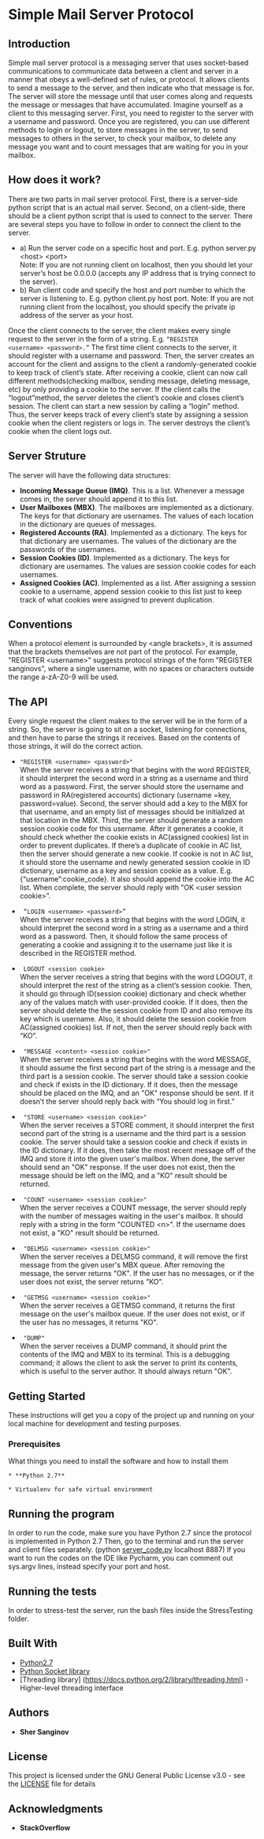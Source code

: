 # Simple Mail Server Protocol



## Introduction

Simple mail server protocol is a messaging server that uses socket-based communications to communicate data between a client and server in a manner that obeys a well-defined set of rules, or protocol. It allows clients to send a message to the server, and then indicate who that message is for. The server will store the message until that user comes along and requests the message or messages that have accumulated.
Imagine yourself as a client to this messaging server.
First, you need to register to the server with a username and password.
Once you are registered, you can use different methods to login or logout,
to store messages in the server, to send messages to others in the server,
to check your mailbox,  to delete any message you want and to count messages
that are waiting for you in your mailbox.


## How does it work?

There are two parts in mail server protocol.
First, there is a server-side python script that is an actual mail server.
Second, on a client-side, there should be a client python script that is used to
connect to the server. There are several steps you have to follow in order to
connect the client to the server.

* a) Run the server code on a specific host and port. E.g. python server.py &lt;host&gt; &lt;port&gt;
<br />Note: If you are not running client on localhost, then you should let your
server’s host be 0.0.0.0 (accepts any IP address that is trying connect to the server).
* b) Run client code and specify the host and port number to which the server is listening to.
E.g. python client.py host port. Note: If you are not running client from the localhost,
you should specify the private ip address of the server as your host.

Once the client connects to the server, the client makes every single request
to the server in the form of a string. E.g. <code>“REGISTER &lt;username&gt; &lt;password&gt;.”</code>
The first time client connects to the server, it should register with a username and password. Then, the server creates an account for the client and assigns to the client a randomly-generated cookie to keep track of client’s state. After receiving a cookie, client can now call different methods(checking mailbox, sending message, deleting message, etc) by only providing a cookie to the server.
If the client calls the “logout”method, the server deletes the client’s cookie and closes client’s session. The client can start a new session by calling a “login” method. Thus, the server keeps track of every client’s state by assigning a session cookie when the client registers or logs in. The server destroys the client’s cookie when the client logs out.

## Server Struture

The server will have the following data structures:


* **Incoming Message Queue (IMQ)**. This is a list. Whenever a message comes in, the server should append it to this list.
* **User Mailboxes (MBX)**. The mailboxes are implemented as a dictionary. The keys for that dictionary are usernames. The values of each location in the dictionary are queues of messages.
* **Registered Accounts (RA)**. Implemented as a dictionary. The keys for that dictionary are usernames. The values of the dictionary are the passwords of the usernames.
* **Session Cookies (ID)**.  Implemented as a dictionary. The keys for dictionary are usernames. The values are session cookie codes for each usernames.
* **Assigned Cookies (AC)**. Implemented as a list. After assigning a session cookie to a username, append session cookie to this list just to keep track of what cookies were assigned to prevent duplication.

## Conventions

When a protocol element is surrounded by &lt;angle brackets&gt;,
it is assumed that the brackets themselves are not part of the protocol.
For example, "REGISTER &lt;username&gt;"
suggests protocol strings of the form "REGISTER sanginovs",
where a single username, with no spaces or
characters outside the range a-zA-Z0-9 will be used.

## The API

Every single request the client makes to the server will be in the form of a string. So, the server is going to sit on a socket, listening for connections, and then have to parse the strings it receives. Based on the contents of those strings, it will do the correct action.

* <code>"REGISTER &lt;username&gt; &lt;password&gt;"</code>
<br />When the server receives a string that begins with the word REGISTER,
it should interpret the second word in a string as a username and third word as a password.
First, the server should store the username and password in RA(registered accounts)
dictionary (username =key, password=value). Second, the server should add a key to
the MBX for that username, and an empty list of messages should be initialized at
that location in the MBX. Third, the server should generate a random session cookie
code for this username. After it generates a cookie, it should check whether the cookie
exists in AC(assigned cookies) list in order to prevent duplicates.
If there’s a duplicate of cookie in AC list, then the server should generate a new cookie.
If cookie is not in AC list, it should store the username and newly generated session cookie
in ID dictionary, username as a key and session cookie as a value. E.g. {“username”:cookie_code}.
It also should append the cookie into the AC list.
When complete, the server should reply with "OK &lt;user session cookie&gt;”.

* <code> “LOGIN &lt;username&gt; &lt;password&gt;” </code>
<br /> When the server receives a string that begins with the word LOGIN,
it should interpret the second word in a string as a username and a third word as a password.
 Then, it should follow the same process of generating a cookie and assigning it to the username
 just like it is described in the REGISTER method.

* <code> LOGOUT &lt;session cookie&gt; </code>
<br /> When the server receives a string that begins with the word LOGOUT,
it should interpret the rest of the string as a client’s session cookie.
Then, it should go through ID(session cookie) dictionary and check whether any
of the values match with user-provided cookie.
If it does, then the server should delete the the session cookie from ID and also
remove its key which is username. Also, it should delete the session cookie from AC(assigned cookies) list.
If not, then the server should reply back with “KO”.

* <code> "MESSAGE &lt;content&gt; &lt;session cookie&gt;"</code>
<br /> When the server receives a string that begins with the word MESSAGE, it should assume the first second part of the string is a message and the third part is a session cookie. The server should take a session cookie and check if exists in the ID dictionary. If it does, then the message should be placed on the IMQ, and an "OK" response should be sent. If it doesn’t the server should reply back with “You should log in first.”

* <code> "STORE &lt;username&gt; &lt;session cookie&gt;" </code>
<br /> When the server receives a STORE comment, it should interpret the first second part of the string is a username and the third part is a session cookie. The server should take a session cookie and check if exists in the ID dictionary. If it does, then take the most recent message off of the IMQ and store it into the given user's mailbox. When done, the server should send an "OK" response. If the user does not exist, then the message should be left on the IMQ, and a "KO" result should be returned.

* <code> "COUNT &lt;username&gt; &lt;session cookie&gt;" </code>
<br />When the server receives a COUNT message, the server should reply with the number of messages waiting in the user's mailbox. It should reply with a string in the form
"COUNTED &lt;n&gt;". If the username does not exist, a "KO" result should be returned.

* <code> "DELMSG &lt;username&gt; &lt;session cookie&gt;" </code>
<br /> When the server receives a DELMSG command, it will remove the first message from the given user's MBX queue. After removing the message, the server returns "OK". If the user has no messages, or if the user does not exist, the server returns "KO".

* <code> "GETMSG &lt;username&gt; &lt;session cookie&gt;"</code>
<br /> When the server receives a GETMSG command, it returns the first message on the user's mailbox queue. If the user does not exist, or if the user has no messages, it returns "KO".

* <code> "DUMP" </code>
<br /> When the server receives a DUMP command, it should print the contents of the IMQ and MBX to its terminal. This is a debugging command; it allows the client to ask the server to print its contents, which is useful to the server author. It should always return "OK".



## Getting Started

These instructions will get you a copy of the project up and running on your local machine for development and testing purposes.


### Prerequisites

What things you need to install the software and how to install them

```
* **Python 2.7**

* Virtualenv for safe virtual environment

```



## Running the program

In order to run the code, make sure you have Python 2.7 since the protocol is implemented in Python 2.7
Then, go to the terminal and run the server and client files separately.
(python [server_code.py](server_code.py) localhost 8887)
If you want to run the codes on the IDE like Pycharm,
you can comment out sys.argv lines, instead specify
your port and host.

## Running the tests

In order to stress-test the server, run the bash files inside the StressTesting folder.



## Built With

* [Python2.7](https://www.python.org/)
* [Python Socket library](https://docs.python.org/2/howto/sockets.html)
* [Threading library] (https://docs.python.org/2/library/threading.html) -Higher-level threading interface


## Authors

* **Sher Sanginov**



## License

This project is licensed under the GNU General Public License v3.0 - see the [LICENSE](LICENSE) file for details

## Acknowledgments

* **StackOverflow**

